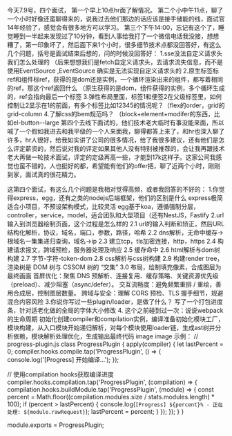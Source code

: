 今天7.9号，四个面试，
第一个早上10点hr面了解情况。
第二个小中午11点，聊了一个小时好像还蛮聊得来的，说我过去他们那边的话应该是接手储能的线，面试官14年经验了，感觉会有很多地方可以学习。
第三个下午14:00，忘记有这个了，睡觉睡到一半起来发现过了10分钟，看到人事给我打了一个微信电话我没接，想想糟了，第一印象坏了，然后面下来1个小时，很多细节技术点都没回答好，有这么几个问题，括号是面试结束后想的，问的时候没回答好：
1.sse没法自定义请求头我们怎么处理的
（后来想想我们是fetch自定义请求头，去请求流失信息，而不是使用EventSource ,EventSource 确实是无法实现自定义请求头的
2.原生标签标ref和组件标ref，获得的是dom还是实例，一个循环渲染出来的组件，都写着相同的ref，那这个ref返回什么
（原生获得的是dom，组件获得的实例，多个循环生成的，ref会指向最后一个标签
3.弹性布局里面，标签1和便签2在父级标签里，如何控制让2显示在1的前面，有多个标签比如12345的情况呢？（flex的order，grid的grid-column
4.了解css的bem规范吗？
（block+element+modifer的东西，比如el-button--large
第四个去线下面试的，他们技术老大临时有事没能来面，所以喊了一个假如我进去和我平级的一个人来面我，聊得都答上来了，和hr也深入聊了许多，hr人很好，给我如实讲了公司的很多情况，给了我很多建议，还有他们是怎么评定薪资的，然后说对我的评定如果其他人没有特别被推荐的，会让我再跟技术老大再做一轮技术面试，评定的定级再高一些，才能到17k这样子。这家公司我感觉也蛮不错的，人也挺好的都，希望能有他们的offer把，聊了近两个小时，刚刚到家，面试真的很花精力。

这第四个面试，有这么几个问题是我相对觉得高频，或者我回答的不好的：
1.你觉得express，egg，还有之类的nodejs后端框架，他们的区别是什么
express极简适合小项目，不预设架构模式，比较灵活
egg基于koa，遵循强制分层，controller，service，model，适合团队和大型项目（还有NestJS，Fastify
2.url输入到浏览器绘制页面，这个过程是怎么样的
2.1 url的输入判断和矫正，然后URL结构化解析，协议，域名，端口，参数，路径，哈希
2.2 dns解析，无命中缓存->根域名一集集递归查询，域名->ip
2.3 建立tcp，tls加密连接，http，https
2.4 构建请求报文，跨域预检，服务器处理及响应
2.5 缓存命中
2.6 html解析与dom树构建
2.7 字节-字符-token-dom
2.8 css解析与css树构建
2.9 构建render tree，渲染树是 DOM 树与 CSSOM 树的 “交集”
3.0 布局，绘制填充像素，合成图层为最终画面
首屏优化：聚焦 DNS 预解析、连接复用、缓存策略、关键资源优先级（preload）、减少阻塞（async/defer）。
交互流畅度：避免频繁重排 / 重绘，善用合成层，控制图层数量。
跨域与安全：理解 CORS 预检、TLS 握手细节，规避混合内容风险
3.你说你写过一些plugin/loader，是做了什么？
写了一个打包进度条，针对适老化做的全局的字体大小修改
4. 这个之前碰到过一次：说说webpack的生命周期
初始化创建compiler和compilation实例，编译准备初始化模块工厂，模块构建，从入口模块开始递归解析，对每个模块使用loader链，生成ast树并分析依赖，模块解析处理优化，生成输出最终代码
image
image
示例：
// progress-plugin.js
class ProgressPlugin {
apply(compiler) {
let lastPercent = 0;
compiler.hooks.compile.tap('ProgressPlugin', () => {
console.log('[Progress] 开始编译...');
});

// 使用compilation hooks获取编译进度
compiler.hooks.compilation.tap('ProgressPlugin', (compilation) => {
  compilation.hooks.buildModule.tap('ProgressPlugin', (module) => {
    const percent = Math.floor((compilation.modules.size / stats.modules.length) * 100);
    if (percent > lastPercent) {
      console.log(`[Progress] ${percent}% - 正在处理: ${module.rawRequest}`);
      lastPercent = percent;
    }
  });
});
}
}

module.exports = ProgressPlugin;